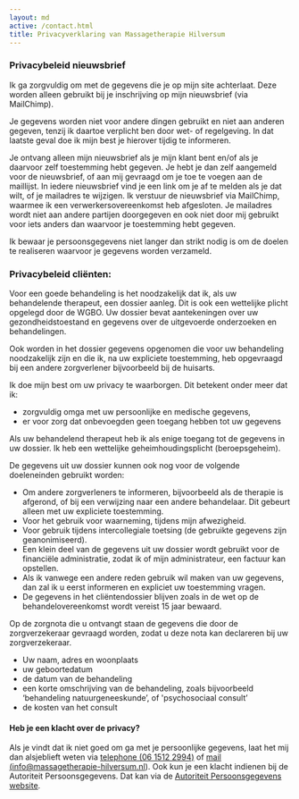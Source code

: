 ```yaml
---
layout: md
active: /contact.html
title: Privacyverklaring van Massagetherapie Hilversum
---
```

### Privacybeleid nieuwsbrief

Ik ga zorgvuldig om met de gegevens die je op mijn site achterlaat. Deze worden alleen gebruikt bij je inschrijving op mijn nieuwsbrief (via MailChimp).

Je gegevens worden niet voor andere dingen gebruikt en niet aan anderen gegeven, tenzij ik daartoe verplicht ben door wet- of regelgeving. In dat laatste geval doe ik mijn best je hierover tijdig te informeren.

Je ontvang alleen mijn nieuwsbrief als je mijn klant bent en/of als je daarvoor zelf toestemming hebt gegeven. Je hebt je dan zelf aangemeld voor de nieuwsbrief, of aan mij gevraagd om je toe te voegen aan de maillijst. In iedere nieuwsbrief vind je een link om je af te melden als je dat wilt, of je mailadres te wijzigen. Ik verstuur de nieuwsbrief via MailChimp, waarmee ik een verwerkersovereenkomst heb afgesloten. Je mailadres wordt niet aan andere partijen doorgegeven en ook niet door mij gebruikt voor iets anders dan waarvoor je toestemming hebt gegeven.

Ik bewaar je persoonsgegevens niet langer dan strikt nodig is om de doelen te realiseren waarvoor je gegevens worden verzameld.

### Privacybeleid cliënten:

Voor een goede behandeling is het noodzakelijk dat ik, als uw behandelende therapeut, een dossier aanleg. Dit is ook een wettelijke plicht opgelegd door de WGBO. Uw dossier bevat aantekeningen over uw gezondheidstoestand en gegevens over de uitgevoerde onderzoeken en behandelingen.

Ook worden in het dossier gegevens opgenomen die voor uw behandeling noodzakelijk zijn en die ik, na uw expliciete toestemming, heb opgevraagd bij een andere zorgverlener bijvoorbeeld bij de huisarts.

Ik doe mijn best om uw privacy te waarborgen. Dit betekent onder meer dat ik:
* zorgvuldig omga met uw persoonlijke en medische gegevens,
* er voor zorg dat onbevoegden geen toegang hebben tot uw gegevens

Als uw behandelend therapeut heb ik als enige toegang tot de gegevens in uw dossier. Ik heb een wettelijke geheimhoudingsplicht (beroepsgeheim).

De gegevens uit uw dossier kunnen ook nog voor de volgende doeleneinden gebruikt worden:
* Om andere zorgverleners te informeren, bijvoorbeeld als de therapie is afgerond, of bij een verwijzing naar een andere behandelaar. Dit gebeurt alleen met uw expliciete toestemming.
* Voor het gebruik voor waarneming, tijdens mijn afwezigheid.
* Voor gebruik tijdens intercollegiale toetsing (de gebruikte gegevens zijn geanonimiseerd).
* Een klein deel van de gegevens uit uw dossier wordt gebruikt voor de financiële administratie, zodat ik of mijn administrateur, een factuur kan opstellen.
* Als ik vanwege een andere reden gebruik wil maken van uw gegevens, dan zal ik u eerst informeren en expliciet uw toestemming vragen.
* De gegevens in het cliëntendossier blijven zoals in de wet op de behandelovereenkomst wordt vereist 15 jaar bewaard.

Op de zorgnota die u ontvangt staan de gegevens die door de zorgverzekeraar gevraagd worden, zodat u deze nota kan declareren bij uw zorgverzekeraar.
* Uw naam, adres en woonplaats
* uw geboortedatum
* de datum van de behandeling
* een korte omschrijving van de behandeling, zoals bijvoorbeeld ‘behandeling natuurgeneeskunde’, of 'psychosociaal consult’
* de kosten van het consult

#### Heb je een klacht over de privacy?

Als je vindt dat ik niet goed om ga met je persoonlijke gegevens, laat het mij dan alsjeblieft weten via <a href="tel:+31 6 1512 2994">telephone (06&nbsp;1512&nbsp;2994)</a> of <a href="mailto:info@massagetherapie-hilversum.nl">mail (info@massagetherapie-hilversum.nl)</a>. Ook kun je een klacht indienen bij de Autoriteit Persoonsgegevens. Dat kan via de <a href="https://autoriteitpersoonsgegevens.nl/nl/contact-met-de-autoriteit-persoonsgegevens/tip-ons">Autoriteit Persoonsgegevens website</a>.
